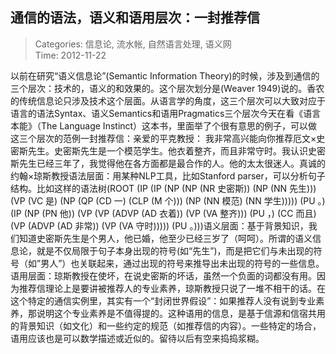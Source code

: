 通信的语法，语义和语用层次：一封推荐信
---
    
> Categories: 信息论, 流水帐, 自然语言处理, 语义网  
> Time: 2012-11-22
    
以前在研究“语义信息论”(Semantic Information Theory)的时候，涉及到通信的三个层次：技术的，语义的和效果的。这个层次划分是(Weaver 1949)说的。香农的传统信息论只涉及技术这个层面。从语言学的角度，这三个层次可以大致对应于语言的语法Syntax、语义Semantics和语用Pragmatics三个层次今天在看《语言本能》（The Language Instinct）这本书，里面举了个很有意思的例子，可以做这三个层次的范例一封推荐信：亲爱的平克教授：     我非常高兴能向你推荐厄文×史密斯先生。史密斯先生是一个模范学生。他衣着整齐，而且非常守时。我认识史密斯先生已经三年了，我觉得他在各方面都是最合作的人。他的太太很迷人。真诚的约翰×琼斯教授语法层面：用某种NLP工具，比如Stanford parser，可以分析句子结构。比如这样的语法树(ROOT
  (IP
    (IP
      (NP
        (NP (NR 史密斯))
        (NP (NN 先生)))
      (VP (VC 是)
        (NP
          (QP (CD 一)
            (CLP (M 个)))
          (NP (NN 模范) (NN 学生)))))
    (PU 。)
    (IP
      (NP (PN 他))
      (VP
        (VP
          (ADVP (AD 衣着))
          (VP (VA 整齐)))
        (PU ，)
        (CC 而且)
        (VP
          (ADVP (AD 非常))
          (VP (VA 守时)))))
    (PU 。)))语义层面：基于背景知识，我们知道史密斯先生是个男人，他已婚，他至少已经三岁了（呵呵）。所谓的语义信息论，就是不仅局限于句子本身出现的符号(如“先生”)，而是把它们与未出现的符号（如”男人”）也关联起来，通过出现的符号来推导出未出现的符号的一些信息。语用层面：琼斯教授在使坏，在说史密斯的坏话，虽然一个负面的词都没有用。因为推荐信理论上是要讲被推荐人的专业素养，琼斯教授只说了一堆不相干的话。在这个特定的通信实例里，其实有一个“封闭世界假设”：如果推荐人没有说到专业素养，那说明这个专业素养是不值得提的。这种语用的信息，是基于信源和信宿共用的背景知识（如文化）和一些约定的规范（如推荐信的内容）。一些特定的场合，语用应该也是可以数学描述或近似的。留待以后有空来捣捣浆糊。     
    